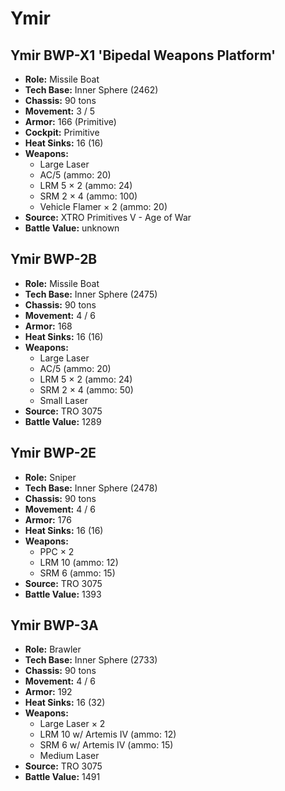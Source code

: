 # Ymir
## Ymir BWP-X1 'Bipedal Weapons Platform'
- **Role:** Missile Boat
- **Tech Base:** Inner Sphere (2462)
- **Chassis:** 90 tons
- **Movement:** 3 / 5
- **Armor:** 166 (Primitive)
- **Cockpit:** Primitive
- **Heat Sinks:** 16 (16)
- **Weapons:**
  - Large Laser
  - AC/5 (ammo: 20)
  - LRM 5 × 2 (ammo: 24)
  - SRM 2 × 4 (ammo: 100)
  - Vehicle Flamer × 2 (ammo: 20)
- **Source:** XTRO Primitives V - Age of War
- **Battle Value:** unknown

## Ymir BWP-2B
- **Role:** Missile Boat
- **Tech Base:** Inner Sphere (2475)
- **Chassis:** 90 tons
- **Movement:** 4 / 6
- **Armor:** 168
- **Heat Sinks:** 16 (16)
- **Weapons:**
  - Large Laser
  - AC/5 (ammo: 20)
  - LRM 5 × 2 (ammo: 24)
  - SRM 2 × 4 (ammo: 50)
  - Small Laser
- **Source:** TRO 3075
- **Battle Value:** 1289

## Ymir BWP-2E
- **Role:** Sniper
- **Tech Base:** Inner Sphere (2478)
- **Chassis:** 90 tons
- **Movement:** 4 / 6
- **Armor:** 176
- **Heat Sinks:** 16 (16)
- **Weapons:**
  - PPC × 2
  - LRM 10 (ammo: 12)
  - SRM 6 (ammo: 15)
- **Source:** TRO 3075
- **Battle Value:** 1393

## Ymir BWP-3A
- **Role:** Brawler
- **Tech Base:** Inner Sphere (2733)
- **Chassis:** 90 tons
- **Movement:** 4 / 6
- **Armor:** 192
- **Heat Sinks:** 16 (32)
- **Weapons:**
  - Large Laser × 2
  - LRM 10 w/ Artemis IV (ammo: 12)
  - SRM 6 w/ Artemis IV (ammo: 15)
  - Medium Laser
- **Source:** TRO 3075
- **Battle Value:** 1491


